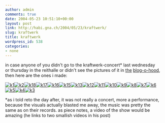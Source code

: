 ```yaml
---
author: admin
comments: true
date: 2004-05-23 10:51:10+00:00
layout: post
link: http://habi.gna.ch/2004/05/23/kraftwerk/
slug: kraftwerk
title: kraftwerk
wordpress_id: 538
categories:
- none
---
```


in case anyone of you didn't go to the kraftwerk-concert* last wednesday or thursday in the reithalle or didn't see the pictures of it in [the](http://flagr.antville.org/stories/794760/) [blog-o-hood](http://www.web-laun.ch/pieceoBlog/index.php?p=1092), then here are the ones i made:

[![k1](http://habi.gna.ch/blog/images/k1-tm.jpg)](http://habi.gna.ch/blog/images/k1.jpg)[![k2](http://habi.gna.ch/blog/images/k2-tm.jpg)](http://habi.gna.ch/blog/images/k2.jpg)[![k18](http://habi.gna.ch/blog/images/k18-tm.jpg)](http://habi.gna.ch/blog/images/k18.jpg)[![k17](http://habi.gna.ch/blog/images/k17-tm.jpg)](http://habi.gna.ch/blog/images/k17.jpg)[![k16](http://habi.gna.ch/blog/images/k16-tm.jpg)](http://habi.gna.ch/blog/images/k16.jpg)[![k15](http://habi.gna.ch/blog/images/k15-tm.jpg)](http://habi.gna.ch/blog/images/k15.jpg)[![k13](http://habi.gna.ch/blog/images/k13-tm.jpg)](http://habi.gna.ch/blog/images/k13.jpg)[![k12](http://habi.gna.ch/blog/images/k12-tm.jpg)](http://habi.gna.ch/blog/images/k12.jpg)[![k11](http://habi.gna.ch/blog/images/k11-tm.jpg)](http://habi.gna.ch/blog/images/k11.jpg)[![k10](http://habi.gna.ch/blog/images/k10-tm.jpg)](http://habi.gna.ch/blog/images/k10.jpg)[![k9](http://habi.gna.ch/blog/images/k9-tm.jpg)](http://habi.gna.ch/blog/images/k9.jpg)[![k8](http://habi.gna.ch/blog/images/k8-tm.jpg)](http://habi.gna.ch/blog/images/k8.jpg)[![k7](http://habi.gna.ch/blog/images/k7-tm.jpg)](http://habi.gna.ch/blog/images/k7.jpg)[![k6](http://habi.gna.ch/blog/images/k6-tm.jpg)](http://habi.gna.ch/blog/images/k6.jpg)[![k5](http://habi.gna.ch/blog/images/k5-tm.jpg)](http://habi.gna.ch/blog/images/k5.jpg)[![k4](http://habi.gna.ch/blog/images/k4-tm.jpg)](http://habi.gna.ch/blog/images/k4.jpg)[![k3](http://habi.gna.ch/blog/images/k3-tm.jpg)](http://habi.gna.ch/blog/images/k3.jpg)  


*as i told reto the day after, it was not really a concert, more a performance, because the visuals actually blasted me away, the music was pretty the same as on their records. as piece notes, a video of the show would be amazing (he links to two smallish videos in his post)
